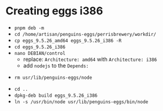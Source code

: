 # Creating eggs i386

* `pnpm deb -m`
* `cd /home/artisan/penguins-eggs/perrisbrewery/workdir/`
* `cp eggs_9.5.26_amd64 eggs_9.5.26_i386 -R`
* `cd eggs_9.5.26_i386`
* `nano DEBIAN/control`
   * replace: `Architecture: amd64` with  `Architecture: i386`
   * add `nodejs` to the `Depends:`
+ `rm usr/lib/penguins-eggs/node`
* `cd ..`
* `dpkg-deb build eggs_9.5.26_i386`
* `ln -s /usr/bin/node usr/lib/penguins-eggs/bin/node`
